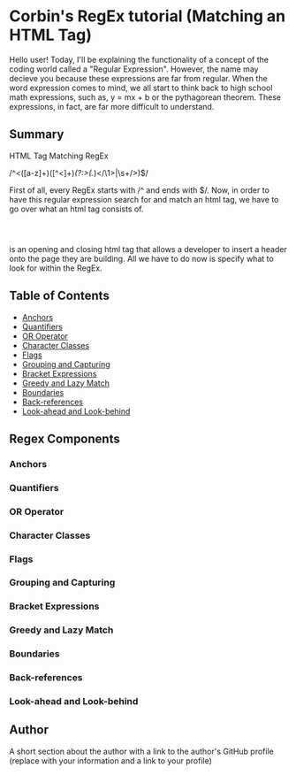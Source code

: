 # Corbin's RegEx tutorial (Matching an HTML Tag)

Hello user! Today, I'll be explaining the functionality of a concept of the coding world called a "Regular Expression". 
However, the name may decieve you because these expressions are far from regular. When the word expression comes to mind, we all start to think back to high school math expressions, such as, y = mx + b or the pythagorean theorem. These expressions, in fact, are far more difficult to understand.

## Summary

HTML Tag Matching RegEx

/^<([a-z]+)([^<]+)*(?:>(.*)<\/\1>|\s+\/>)$/

First of all, every RegEx starts with /^ and ends with $/. Now, in order to have this regular expression search for and match an html tag, we have to go over what an html tag consists of. <header> </header> is an opening and closing html tag that allows a developer to insert a header onto the page they are building. All we have to do now is specify what to look for within the RegEx. 



## Table of Contents

- [Anchors](#anchors)
- [Quantifiers](#quantifiers)
- [OR Operator](#or-operator)
- [Character Classes](#character-classes)
- [Flags](#flags)
- [Grouping and Capturing](#grouping-and-capturing)
- [Bracket Expressions](#bracket-expressions)
- [Greedy and Lazy Match](#greedy-and-lazy-match)
- [Boundaries](#boundaries)
- [Back-references](#back-references)
- [Look-ahead and Look-behind](#look-ahead-and-look-behind)

## Regex Components



### Anchors

### Quantifiers

### OR Operator

### Character Classes

### Flags

### Grouping and Capturing

### Bracket Expressions

### Greedy and Lazy Match

### Boundaries

### Back-references

### Look-ahead and Look-behind

## Author

A short section about the author with a link to the author's GitHub profile (replace with your information and a link to your profile)
